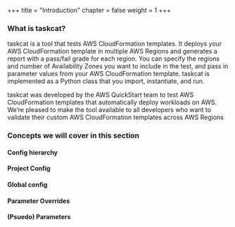 +++
title = "Introduction"
chapter = false
weight = 1
+++

### What is taskcat?
taskcat is a tool that tests AWS CloudFormation templates. It deploys your AWS CloudFormation template in multiple AWS Regions and generates a report with a pass/fail grade for each region. You can specify the regions and number of Availability Zones you want to include in the test, and pass in parameter values from your AWS CloudFormation template. taskcat is implemented as a Python class that you import, instantiate, and run.

taskcat was developed by the AWS QuickStart team to test AWS CloudFormation templates that automatically deploy workloads on AWS. We’re pleased to make the tool available to all developers who want to validate their custom AWS CloudFormation templates across AWS Regions


### Concepts we will cover in this section
#### Config hierarchy
#### Project Config
#### Global config
#### Parameter Overrides
#### (Psuedo) Parameters
